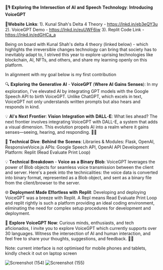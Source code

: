 🤖🎙️ 𝐄𝐱𝐩𝐥𝐨𝐫𝐢𝐧𝐠 𝐭𝐡𝐞 𝐈𝐧𝐭𝐞𝐫𝐬𝐞𝐜𝐭𝐢𝐨𝐧 𝐨𝐟 𝐀𝐈 𝐚𝐧𝐝 𝐒𝐩𝐞𝐞𝐜𝐡 𝐓𝐞𝐜𝐡𝐧𝐨𝐥𝐨𝐠𝐲: 𝐈𝐧𝐭𝐫𝐨𝐝𝐮𝐜𝐢𝐧𝐠 𝐕𝐨𝐢𝐜𝐞𝐆𝐏𝐓

🔗𝐖𝐞𝐛𝐬𝐢𝐭𝐞 𝐋𝐢𝐧𝐤𝐬:
1). Kunal Shah's Delta 4 Theory - https://lnkd.in/eb3eQY3u
2). VoiceGPT Demo - https://lnkd.in/euUWF6iw
3). Replit Code Link - https://lnkd.in/edGHCa_a

Being on board with Kunal Shah's delta 4 theory (linked below) - which highlights the irreversible changes technology can bring that society has to inevitably adapt to, I strived this year to explore uprising technologies like blockchain, AI, NFTs, and others, and share my learning openly on this platform.

In alignment with my goal below is my first contribution

🔍 𝐄𝐱𝐩𝐥𝐨𝐫𝐢𝐧𝐠 𝐭𝐡𝐞 𝐆𝐞𝐧𝐞𝐫𝐚𝐭𝐢𝐯𝐞 𝐀𝐈 - 𝐕𝐨𝐢𝐜𝐞𝐆𝐏𝐓 (𝐖𝐡𝐞𝐫𝐞 𝐀𝐈 𝐆𝐚𝐢𝐧𝐬 𝐒𝐞𝐧𝐬𝐞𝐬):
In my exploration, I've elevated AI by integrating GPT models with the Google Speech API to birth VoiceGPT. Unlike ChatGPT, which excels in text, VoiceGPT not only understands written prompts but also hears and responds in kind. 

💡 𝐀𝐈'𝐬 𝐍𝐞𝐱𝐭 𝐅𝐫𝐨𝐧𝐭𝐢𝐞𝐫: 𝐕𝐢𝐬𝐢𝐨𝐧 𝐈𝐧𝐭𝐞𝐠𝐫𝐚𝐭𝐢𝐨𝐧 𝐰𝐢𝐭𝐡 𝐃𝐀𝐋𝐋-𝐄:
What lies ahead? The next frontier involves integrating VoiceGPT with DALL-E, a system that adds a visual dimension. This evolution propels AI into a realm where it gains senses—seeing, hearing, and responding. 👀🤯

🔬 𝐓𝐞𝐜𝐡𝐧𝐢𝐜𝐚𝐥 𝐃𝐢𝐯𝐞: 𝐁𝐞𝐡𝐢𝐧𝐝 𝐭𝐡𝐞 𝐒𝐜𝐞𝐧𝐞𝐬:
Libraries & Modules: Flask, OpenAI, ResponsiveVoice.js
APIs: Google Speech API, OpenAI API
Development Platform: Replit (Read Evaluate Print Loop)

💡 𝐓𝐞𝐜𝐡𝐧𝐢𝐜𝐚𝐥 𝐁𝐫𝐞𝐚𝐤𝐝𝐨𝐰𝐧 - 𝐕𝐨𝐢𝐜𝐞 𝐚𝐬 𝐚 𝐁𝐢𝐧𝐚𝐫𝐲 𝐁𝐥𝐨𝐛:
VoiceGPT leverages the power of Blob objects for seamless voice transmission between the client and server. Here's a peek into the technicalities: the voice data is converted into binary format, represented as a Blob object, and sent as a binary file from the client/browser to the server. 

🌐 𝐃𝐞𝐩𝐥𝐨𝐲𝐦𝐞𝐧𝐭 𝐌𝐚𝐝𝐞 𝐄𝐟𝐟𝐨𝐫𝐭𝐥𝐞𝐬𝐬 𝐰𝐢𝐭𝐡 𝐑𝐞𝐩𝐥𝐢𝐭:
Developing and deploying VoiceGPT was a breeze with Replit. A Repl means Read Evaluate Print Loop and replit rightly is such a platform providing an ideal coding environment, eliminating the need for complex setup procedures for development and deployment. 

🚀 𝐄𝐱𝐩𝐥𝐨𝐫𝐞 𝐕𝐨𝐢𝐜𝐞𝐆𝐏𝐓 𝐍𝐨𝐰:
Curious minds, enthusiasts, and tech aficionados, I invite you to explore VoiceGPT which currently supports over 30 languages. Witness the intersection of AI and human interaction, and feel free to share your thoughts, suggestions, and feedback. 🚀🔗

Note: current interface is not optimised for mobile phones and tablets, kindly check it out on laptop screen


![Screenshot (154)](https://github.com/rahulshah100/VoiceGPT/assets/64270418/534ce7fd-7f3e-4c52-95df-e8280d9072bd)
![Screenshot (155)](https://github.com/rahulshah100/VoiceGPT/assets/64270418/eb19520a-c583-43ae-b827-5600c50e8660)

